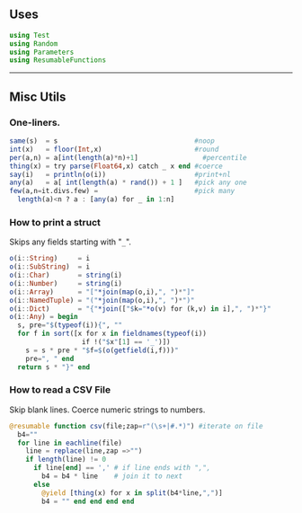 

```julia
```

 ## Uses

```julia
using Test
using Random
using Parameters
using ResumableFunctions
```

 -------------------------------------------------------------------
 ## Misc Utils
 ### One-liners.

```julia
same(s)  = s                                  #noop       
int(x)   = floor(Int,x)                       #round
per(a,n) = a[int(length(a)*n)+1]                #percentile
thing(x) = try parse(Float64,x) catch _ x end #coerce
say(i)   = println(o(i))                      #print+nl
any(a)   = a[ int(length(a) * rand()) + 1 ]   #pick any one
few(a,n=it.divs.few) =                        #pick many
  length(a)<n ? a : [any(a) for _ in 1:n] 
```

 ### How to print a struct
 Skips any fields starting with "`_`".

```julia
o(i::String)     = i 
o(i::SubString)  = i 
o(i::Char)       = string(i) 
o(i::Number)     = string(i) 
o(i::Array)      = "["*join(map(o,i),", ")*"]" 
o(i::NamedTuple) = "("*join(map(o,i),", ")*")" 
o(i::Dict)       = "{"*join(["$k="*o(v) for (k,v) in i],", ")*"}" 
o(i::Any) = begin
  s, pre="$(typeof(i)){", ""
  for f in sort([x for x in fieldnames(typeof(i)) 
                  if !("$x"[1] == '_')])
    s = s * pre * "$f=$(o(getfield(i,f)))"
    pre=", " end
  return s * "}" end
```

 ### How to read a CSV File
 Skip blank lines. Coerce numeric strings to numbers.

```julia
@resumable function csv(file;zap=r"(\s+|#.*)") #iterate on file
  b4=""
  for line in eachline(file)
    line = replace(line,zap =>"")
    if length(line) != 0
      if line[end] == ',' # if line ends with ",",
        b4 = b4 * line    # join it to next
      else
        @yield [thing(x) for x in split(b4*line,",")]
        b4 = "" end end end end  

```

